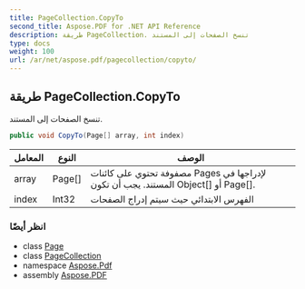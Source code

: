 ```yaml
---
title: PageCollection.CopyTo
second_title: Aspose.PDF for .NET API Reference
description: طريقة PageCollection. تنسخ الصفحات إلى المستند
type: docs
weight: 100
url: /ar/net/aspose.pdf/pagecollection/copyto/
---
```

## طريقة PageCollection.CopyTo

تنسخ الصفحات إلى المستند.

```csharp
public void CopyTo(Page[] array, int index)
```

| المعامل | النوع | الوصف |
| --- | --- | --- |
| array | Page[] | مصفوفة تحتوي على كائنات Pages لإدراجها في المستند. يجب أن تكون Object[] أو Page[]. |
| index | Int32 | الفهرس الابتدائي حيث سيتم إدراج الصفحات |

### انظر أيضًا

* class [Page](../../page/)
* class [PageCollection](../)
* namespace [Aspose.Pdf](../../../aspose.pdf/)
* assembly [Aspose.PDF](../../../)